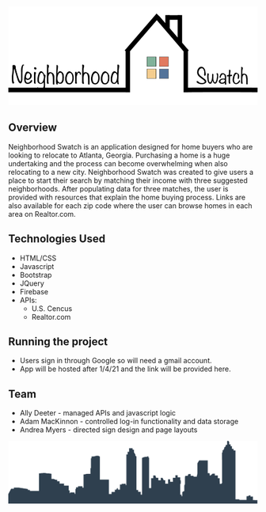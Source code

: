 <img src="public/images/logo_1_black.png" alt="alt text" width="auto" height="200px">

## **Overview**
Neighborhood Swatch is an application designed for home buyers who are looking to relocate to Atlanta, Georgia. Purchasing a home is a huge undertaking and the process can become overwhelming when also relocating to a new city. Neighborhood Swatch was created to give users a place to start their search by matching their income with three suggested neighborhoods. After populating data for three matches, the user is provided with resources that explain the home buying process. Links are also available for each zip code where the user can browse homes in each area on Realtor.com. 

## **Technologies Used**
* HTML/CSS
* Javascript 
* Bootstrap
* JQuery
* Firebase 
* APIs: 
    * U.S. Cencus 
    * Realtor.com 


## **Running the project**
* Users sign in through Google so will need a gmail account.
* App will be hosted after 1/4/21 and the link will be provided here. 


## **Team**

- Ally Deeter - managed APIs and javascript logic
- Adam MacKinnon - controlled log-in functionality and data storage
- Andrea Myers - directed sign design and page layouts 


<img src="public/images/skyline.png" alt="alt text" width="1000px" height="auto">
